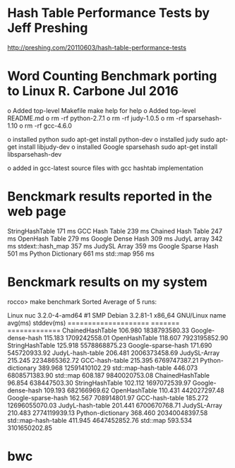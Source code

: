 Hash Table Performance Tests by Jeff Preshing
=============================================
  http://preshing.com/20110603/hash-table-performance-tests

Word Counting Benchmark porting to Linux R. Carbone Jul 2016
============================================================

  o Added top-level Makefile
      make help for help
  o Added top-level README.md
  o rm -rf python-2.7.1
  o rm -rf judy-1.0.5
  o rm -rf sparsehash-1.10
  o rm -rf gcc-4.6.0

  o installed python
    sudo apt-get install python-dev
  o installed judy
    sudo apt-get install libjudy-dev
  o installed Google sparsehash
    sudo apt-get install libsparsehash-dev

  o added in gcc-latest source files with gcc hashtab implementation


 Benckmark results reported in the web page
 ==========================================
 StringHashTable      171 ms
 GCC Hash Table       239 ms
 Chained Hash Table   247 ms
 OpenHash Table       279 ms
 Google Dense Hash    309 ms
 JudyL array          342 ms
 stdext::hash_map     357 ms
 JudySL Array         359 ms
 Google Sparse Hash   501 ms
 Python Dictionary    661 ms
 std::map             956 ms


 Benckmark results on my system
 ==============================
rocco> make benchmark
Sorted Average of 5 runs:

Linux nuc 3.2.0-4-amd64 #1 SMP Debian 3.2.81-1 x86_64 GNU/Linux
name                 avg(ms)      stddev(ms)
==================== =======    =============
ChainedHashTable     106.980    1838793580.33
Google-dense-hash    115.183    1709242558.01
OpenHashTable        118.607    7923195852.90
StringHashTable      125.918    5578868875.23
Google-sparse-hash   171.690     545720933.92
JudyL-hash-table     206.481    2006373458.69
JudySL-Array         215.245    2234865362.72
GCC-hash-table       215.395    6769747387.21
Python-dictionary    389.968   12591410102.29
std::map-hash-table  446.073    6808571383.90
std::map             608.187    9840020753.08
ChainedHashTable      96.854     638447503.30
StringHashTable      102.112    1697072539.97
Google-dense-hash    109.193     682166969.62
OpenHashTable        110.431     442027297.48
Google-sparse-hash   162.567     708914801.97
GCC-hash-table       185.272   12696055070.03
JudyL-hash-table     201.441    6700670768.71
JudySL-Array         210.483    2774119939.13
Python-dictionary    368.460   20340048397.58
std::map-hash-table  411.945    4647452852.76
std::map             593.534    3101650202.85
# bwc
